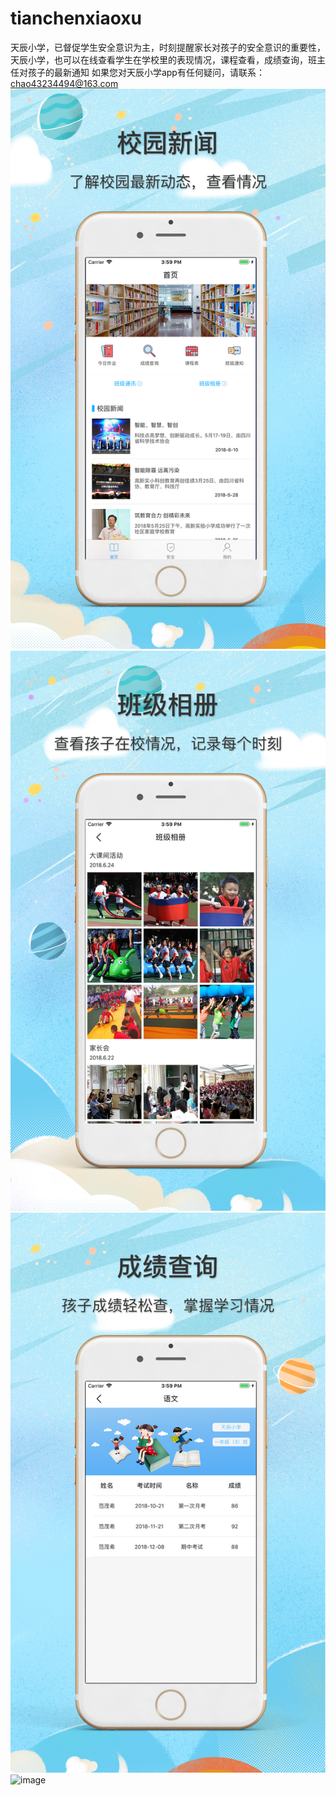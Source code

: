 # tianchenxiaoxu

天辰小学，已督促学生安全意识为主，时刻提醒家长对孩子的安全意识的重要性，天辰小学，也可以在线查看学生在学校里的表现情况，课程查看，成绩查询，班主任对孩子的最新通知
如果您对天辰小学app有任何疑问，请联系：chao43234494@163.com
![image](https://github.com/xianshijie/tianchenxiaoxu/blob/master/images/5.5-1.jpg)
![image](https://github.com/xianshijie/tianchenxiaoxu/blob/master/images/5.5-2.jpg)
![image](https://github.com/xianshijie/tianchenxiaoxu/blob/master/images/5.5-3.jpg)
![image](https://github.com/xianshijie/tianchenxiaoxu/blob/master/images/5.5-4.jpg)
